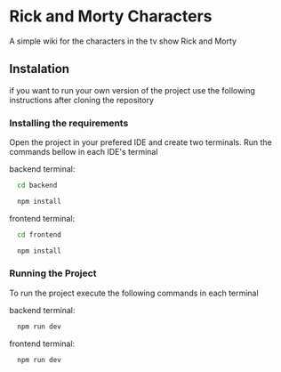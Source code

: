
# Rick and Morty Characters
A simple wiki for the characters in the tv show Rick and Morty

## Instalation
if you want to run your own version of the project use the following instructions after cloning the repository

### Installing the requirements
Open the project in your prefered IDE and create two terminals. Run the commands bellow in each IDE's terminal

backend terminal:
```bash
  cd backend
```
```bash
  npm install
```

frontend terminal:
```bash
  cd frontend
```
```bash
  npm install
```

### Running the Project
To run the project execute the following commands in each terminal

backend terminal:
```bash
  npm run dev
```

frontend terminal:
```bash
  npm run dev
```